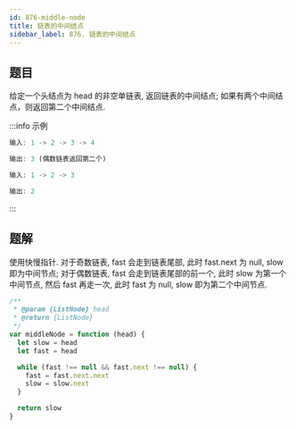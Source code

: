 ```yaml
---
id: 876-middle-node
title: 链表的中间结点
sidebar_label: 876. 链表的中间结点
---
```


## 题目

给定一个头结点为 head 的非空单链表, 返回链表的中间结点; 如果有两个中间结点，则返回第二个中间结点.

:::info 示例

```ts
输入: 1 -> 2 -> 3 -> 4

输出: 3 (偶数链表返回第二个)
```

```ts
输入: 1 -> 2 -> 3

输出: 2
```

:::

## 题解

使用快慢指针. 对于奇数链表, fast 会走到链表尾部, 此时 fast.next 为 null, slow 即为中间节点; 对于偶数链表, fast 会走到链表尾部的前一个, 此时 slow 为第一个中间节点, 然后 fast 再走一次, 此时 fast 为 null, slow 即为第二个中间节点.

```ts
/**
 * @param {ListNode} head
 * @return {ListNode}
 */
var middleNode = function (head) {
  let slow = head
  let fast = head

  while (fast !== null && fast.next !== null) {
    fast = fast.next.next
    slow = slow.next
  }

  return slow
}
```
